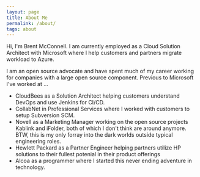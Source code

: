 ```yaml
---
layout: page
title: About Me
permalink: /about/
tags: about
---
```


Hi, I'm Brent McConnell.  I am currently employed as a Cloud Solution
Architect with Microsoft where I help customers and partners migrate workload to
Azure.

I am an open source advocate and have spent much of my career working for
companies with a large open source component.  Previous to Microsoft I've worked
at ...

* CloudBees as a Solution Architect helping customers understand DevOps and use
  Jenkins for CI/CD.
* CollabNet in Professional Services where I worked with customers to setup
  Subversion SCM.
* Novell as a Marketing Manager working on the open source projects Kablink and
  iFolder, both of which I don't think are around anymore.  BTW, this is my only
  forray into the dark worlds outside typical engineering roles.
* Hewlett Packard as a Partner Engineer helping partners utilize HP solutions
  to their fullest potenial in their product offerings
* Alcoa as a programmer where I started this never ending adventure in
  technology.


